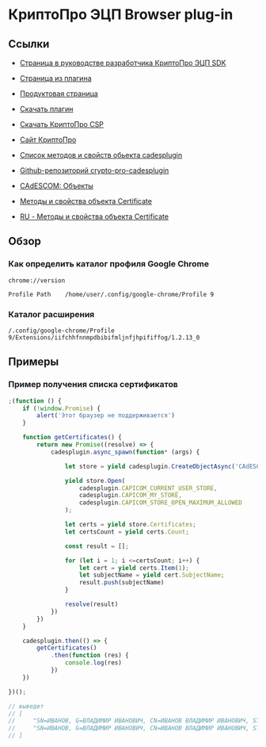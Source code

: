 # КриптоПро ЭЦП Browser plug-in

## Ссылки

- [Страница в руководстве разработчика КриптоПро ЭЦП SDK](https://docs.cryptopro.ru/cades/plugin)
- [Страница из плагина](https://cryptopro.ru/sites/default/files/products/cades/demopage/main.html)
- [Продуктовая страница](https://cryptopro.ru/products/cades/plugin)
- [Скачать плагин](https://cryptopro.ru/products/cades/plugin/get_2_0)
- [Скачать КриптоПро CSP](https://cryptopro.ru/products/csp/downloads)
- [Сайт КриптоПро](https://cryptopro.ru/)

- [Список методов и свойств обьекта cadesplugin](https://docs.cryptopro.ru/cades/plugin/plugin-methods)
- [Github-репозиторий crypto-pro-cadesplugin](https://github.com/bad4iz/crypto-pro-cadesplugin)
- [CAdESCOM: Объекты](https://docs.cryptopro.ru/cades/reference/cadescom/cadescom_class)
- [Методы и свойства объекта Certificate](https://learn.microsoft.com/en-us/windows/win32/seccrypto/certificate)
- [RU - Методы и свойства объекта Certificate](https://learn.microsoft.com/ru-ru/windows/win32/seccrypto/certificate)

## Обзор

### Как определить каталог профиля Google Chrome

```
chrome://version

Profile Path	/home/user/.config/google-chrome/Profile 9
```

### Каталог расширения

```
/.config/google-chrome/Profile 9/Extensions/iifchhfnnmpdbibifmljnfjhpififfog/1.2.13_0
```

## Примеры

### Пример получения списка сертификатов

```javascript
;(function () {
    if (!window.Promise) {
        alert('Этот браузер не поддерживается')
    }

    function getCertificates() {
        return new Promise((resolve) => {
            cadesplugin.async_spawn(function* (args) {

                let store = yield cadesplugin.CreateObjectAsync('CAdESCOM.Store');

                yield store.Open(
                    cadesplugin.CAPICOM_CURRENT_USER_STORE,
                    cadesplugin.CAPICOM_MY_STORE,
                    cadesplugin.CAPICOM_STORE_OPEN_MAXIMUM_ALLOWED
                );

                let certs = yield store.Certificates;
                let certsCount = yield certs.Count;

                const result = [];

                for (let i = 1; i <=certsCount; i++) {
                    let cert = yield certs.Item(1);
                    let subjectName = yield cert.SubjectName;
                    result.push(subjectName)
                }

                resolve(result)
            })
        })
    }

    cadesplugin.then(() => {
        getCertificates()
            .then(function (res) {
                console.log(res)
            })
    })

})();

// выведет
// [
//     "SN=ИВАНОВ, G=ВЛАДИМИР ИВАНОВИЧ, CN=ИВАНОВ ВЛАДИМИР ИВАНОВИЧ, STREET=\",Ленина ул,1,,21\", L=Домодедово г, S=Московская обл, C=RU, ИНН=123456789012, СНИЛС=01234567891, ОГРНИП=123000456000789",
//     "SN=ИВАНОВ, G=ВЛАДИМИР ИВАНОВИЧ, CN=ИВАНОВ ВЛАДИМИР ИВАНОВИЧ, STREET=\",Ленина ул,1,,21\", L=Домодедово г, S=Московская обл, C=RU, ИНН=123456789012, СНИЛС=01234567891, ОГРНИП=123000456000789",
// ]
```
